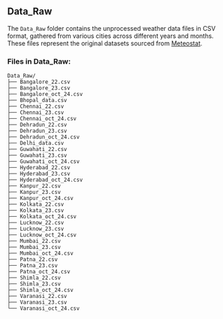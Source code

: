 ## Data_Raw

The `Data_Raw` folder contains the unprocessed weather data files in CSV format, gathered from various cities across different years and months. These files represent the original datasets sourced from [Meteostat](https://meteostat.net/en/).

### Files in Data_Raw:

```plaintext
Data_Raw/
├── Bangalore_22.csv
├── Bangalore_23.csv
├── Bangalore_oct_24.csv
├── Bhopal_data.csv
├── Chennai_22.csv
├── Chennai_23.csv
├── Chennai_oct_24.csv
├── Dehradun_22.csv
├── Dehradun_23.csv
├── Dehradun_oct_24.csv
├── Delhi_data.csv
├── Guwahati_22.csv
├── Guwahati_23.csv
├── Guwahati_oct_24.csv
├── Hyderabad_22.csv
├── Hyderabad_23.csv
├── Hyderabad_oct_24.csv
├── Kanpur_22.csv
├── Kanpur_23.csv
├── Kanpur_oct_24.csv
├── Kolkata_22.csv
├── Kolkata_23.csv
├── Kolkata_oct_24.csv
├── Lucknow_22.csv
├── Lucknow_23.csv
├── Lucknow_oct_24.csv
├── Mumbai_22.csv
├── Mumbai_23.csv
├── Mumbai_oct_24.csv
├── Patna_22.csv
├── Patna_23.csv
├── Patna_oct_24.csv
├── Shimla_22.csv
├── Shimla_23.csv
├── Shimla_oct_24.csv
├── Varanasi_22.csv
├── Varanasi_23.csv
└── Varanasi_oct_24.csv
